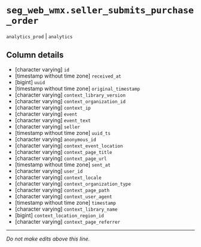# `seg_web_wmx.seller_submits_purchase_order`
`analytics_prod` | `analytics`

## Column details
* [character varying] `id`
* [timestamp without time zone] `received_at`
* [bigint]    `uuid`
* [timestamp without time zone] `original_timestamp`
* [character varying] `context_library_version`
* [character varying] `context_organization_id`
* [character varying] `context_ip`
* [character varying] `event`
* [character varying] `event_text`
* [character varying] `seller`
* [timestamp without time zone] `uuid_ts`
* [character varying] `anonymous_id`
* [character varying] `context_event_location`
* [character varying] `context_page_title`
* [character varying] `context_page_url`
* [timestamp without time zone] `sent_at`
* [character varying] `user_id`
* [character varying] `context_locale`
* [character varying] `context_organization_type`
* [character varying] `context_page_path`
* [character varying] `context_user_agent`
* [timestamp without time zone] `timestamp`
* [character varying] `context_library_name`
* [bigint]    `context_location_region_id`
* [character varying] `context_page_referrer`

-------------------------------------------------------------------------------
*Do not make edits above this line.*
